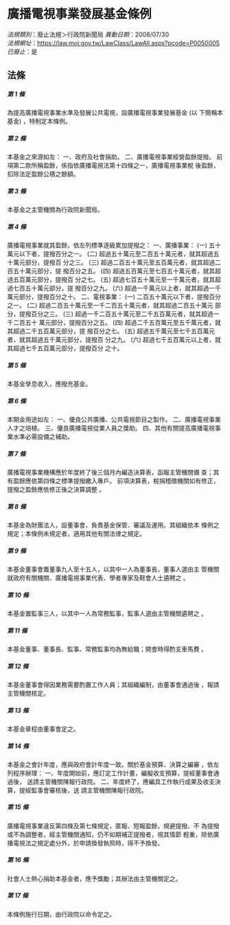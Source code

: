# 廣播電視事業發展基金條例

*法規類別*：廢止法規＞行政院新聞局
*異動日期*：2008/07/30  
*法規網址*：https://law.moj.gov.tw/LawClass/LawAll.aspx?pcode=P0050005
*已廢止*：是


## 法條
##### 第 1 條
為提高廣播電視事業水準及發展公共電視，設廣播電視事業發展基金 (以
下簡稱本基金) ，特制定本條例。

##### 第 2 條
本基金之來源如左：
一、政府及社會捐助。
二、廣播電視事業經營盈餘提撥。
前項第二款所稱盈餘，係指依廣播電視法第十四條之一，廣播電視事業稅
後盈餘，扣除法定盈餘公積之餘額。


##### 第 3 條
本基金之主管機關為行政院新聞局。

##### 第 4 條
廣播電視事業就其盈餘，依左列標準逐級累加提撥之：
一、廣播事業：
 (一) 五十萬元以下者，提撥百分之一。
 (二) 超過五十萬元至二百五十萬元者，就其超過五十萬元部分，提撥百
      分之三。
 (三) 超過二百五十萬元至五百萬元者，就其超過二百五十萬元部分，提
      撥百分之五。
 (四) 超過五百萬元至七百五十萬元者，就其超過五百萬元部分，提撥百
      分之七。
 (五) 超過七百五十萬元至一千萬元者，就其超過七百五十萬元部分，提
      撥百分之九。
 (六) 超過一千萬元以上者，就其超過一千萬元部分，提撥百分之十。
二、電視事業：
 (一) 二百五十萬元以下者，提撥百分之一。
 (二) 超過二百五十萬元至一千二百五十萬元者，就其超過二百五十萬元
      部分，提撥百分之三。
 (三) 超過一千二百五十萬元至二千五百萬元者，就其超過一千二百五十
      萬元部分，提撥百分之五。
 (四) 超過二千五百萬元至五千萬元者，就其超過二千五百萬元部分，提
      撥百分之七。
 (五) 超過五千萬元至七千五百萬元者，就其超過五千萬元部分，提撥百
      分之九。
 (六) 超過七千五百萬元以上者，就其超過七千五百萬元部分，提撥百分
      之十。


##### 第 5 條
本基金孳息收入，應撥充基金。

##### 第 6 條
本期金用途如左：
一、優良公共廣播、公共電視節目之製作。
二、廣播電視事業人才之培植。
三、優良廣播電視從業人員之獎助。
四、其他有關提高廣播電視事業水準必需設備之補助。


##### 第 7 條
廣播電視事業機構應於年度終了後三個月內編造決算表，函報主管機關備
查；其有盈餘應依第四條之標準提撥繳入專戶。
前項決算表，稅捐稽徵機關如有修正，提撥之盈餘應依修正後之決算調整
。

##### 第 8 條
本基金為財團法人，設董事會，負責基金保管、審議及運用。其組織依本
條例之規定；本條例未規定者，適用其他有關法律之規定。

##### 第 9 條
本基金董事會置董事九人至十五人，以其中一人為董事長，董事人選由主
管機關就政府有關機關、廣播電視事業代表、學者專家及鞋會人士遴聘之
。

##### 第 10 條
本基金置監事三人，以其中一人為常務監事，監事人選由主管機關遴聘之
。

##### 第 11 條
本基金董事、董事長、監事、常務監事均為無給職；開會時得酌支車馬費
。

##### 第 12 條
本基金董事會得因業務需要酌置工作人員；其組織編制，由董事會通過後
，報請主管機關核定。

##### 第 13 條
本基金章程由董事會定之。

##### 第 14 條
本基金之會計年度，應與政府會計年度一致。關於基金預算、決算之編審
，依左列程序辦理：
一、年度開始前，應訂定工作計畫，編擬收支預算，提經董事會通過後，
    送請主管機關陳報行政院。
二、年度終了，應編具工作執行成果及收支決算，提經監事會審核後，送
    請主管機關陳報行政院。


##### 第 15 條
廣播電視事業違反第四條及第七條規定，匿報、短報盈餘，規避提撥、不
為提撥或不為調整者，經主管機關通知，仍不如期補正提撥者，視其情節
輕重，除依廣播電視法之規定處分外，於申請換發執照時，得不予換發。

##### 第 16 條
社會人士熱心捐助本基金者，應予獎勵；其辦法由主管機關定之。

##### 第 17 條
本條例施行日期，由行政院以命令定之。


